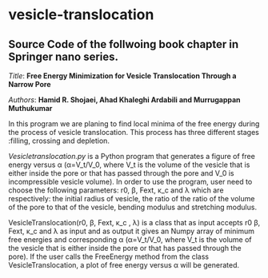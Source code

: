 # vesicle-translocation
## Source Code of the follwoing book chapter in Springer nano series.
*Title*: **Free Energy Minimization for Vesicle Translocation Through a Narrow Pore**

*Authors*: **Hamid R. Shojaei, Ahad Khaleghi Ardabili and Murrugappan Muthukumar**


In this program we are planing to find local minima of the free energy during the process of vesicle translocation.
This process has three different stages :filling, crossing and depletion. 

*Vesicletranslocation.py* is a Python program that generates a figure of free energy versus α (α=V_t/V_0, where V_t is the volume of the vesicle that is either inside the pore or that has passed through the pore and V_0 is incompressible vesicle volume).
In order to use the program, user need to choose the following parameters: r0,  β, Fext, κ_c and λ
which are respectively:  the initial radius of vesicle, the ratio of the ratio of the volume of the pore to that of the vesicle, bending modulus and stretching modulus.

VesicleTranslocation(r0, β, Fext, κ_c , λ) is a class that as input accepts r0  β, Fext, κ_c and λ as input and as output it    gives an Numpy array of minimum free energies and corresponding α (α=V_t/V_0, where V_t is the volume of the vesicle that is either inside the pore or that has passed through the pore). If the user calls the FreeEnergy method from the class VesicleTranslocation, a plot of  free energy versus α will be generated.  


